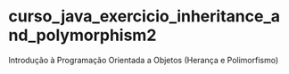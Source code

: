 # curso_java_exercicio_inheritance_and_polymorphism2
Introdução à Programação Orientada a Objetos (Herança e Polimorfismo)
